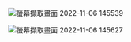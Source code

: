 

![螢幕擷取畫面 2022-11-06 145539](https://user-images.githubusercontent.com/89327102/200158431-2c1410ef-8960-44c0-aa0f-bddd9629d4e1.jpg)

![螢幕擷取畫面 2022-11-06 145627](https://user-images.githubusercontent.com/89327102/200158445-a7d033b2-c99e-4787-85c6-778dce69075b.jpg)





